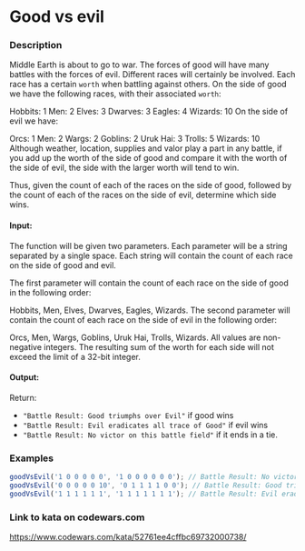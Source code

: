 # Good vs evil

### Description
Middle Earth is about to go to war. The forces of good will have many battles with the forces of evil. Different races will certainly be involved. Each race has a certain `worth` when battling against others. On the side of good we have the following races, with their associated `worth`:

Hobbits: 1
Men: 2
Elves: 3
Dwarves: 3
Eagles: 4
Wizards: 10
On the side of evil we have:

Orcs: 1
Men: 2
Wargs: 2
Goblins: 2
Uruk Hai: 3
Trolls: 5
Wizards: 10
Although weather, location, supplies and valor play a part in any battle, if you add up the worth of the side of good and compare it with the worth of the side of evil, the side with the larger worth will tend to win.

Thus, given the count of each of the races on the side of good, followed by the count of each of the races on the side of evil, determine which side wins.

#### Input:
The function will be given two parameters. Each parameter will be a string separated by a single space. Each string will contain the count of each race on the side of good and evil.

The first parameter will contain the count of each race on the side of good in the following order:

Hobbits, Men, Elves, Dwarves, Eagles, Wizards.
The second parameter will contain the count of each race on the side of evil in the following order:

Orcs, Men, Wargs, Goblins, Uruk Hai, Trolls, Wizards.
All values are non-negative integers. The resulting sum of the worth for each side will not exceed the limit of a 32-bit integer.

#### Output:
Return:
* `"Battle Result: Good triumphs over Evil"` if good wins
* `"Battle Result: Evil eradicates all trace of Good"` if evil wins
* `"Battle Result: No victor on this battle field"` if it ends in a tie.

### Examples
```javascript
goodVsEvil('1 0 0 0 0 0', '1 0 0 0 0 0 0'); // Battle Result: No victor on this battle field
goodVsEvil('0 0 0 0 0 10', '0 1 1 1 1 0 0'); // Battle Result: Good triumphs over Evil
goodVsEvil('1 1 1 1 1 1', '1 1 1 1 1 1 1'); // Battle Result: Evil eradicates all trace of Good
```

### Link to kata on codewars.com
https://www.codewars.com/kata/52761ee4cffbc69732000738/
